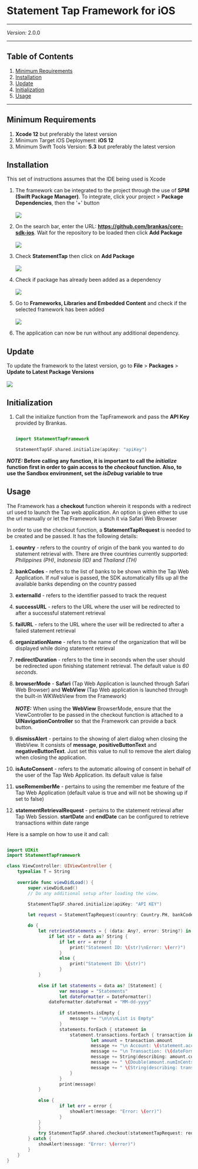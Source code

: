 # Statement Tap Framework for iOS
***
*Version:* 2.0.0
***


## Table of Contents

  1. [Minimum Requirements](#requirements)
  2. [Installation](#installation)
  3. [Update](#update)
  4. [Initialization](#initialization)
  5. [Usage](#usage)

***

## Minimum Requirements

1. **Xcode 12** but preferably the latest version
2. Minimum Target iOS Deployment: **iOS 12**
3. Minimum Swift Tools Version: **5.3** but preferably the latest version

## Installation

This set of instructions assumes that the IDE being used is Xcode

1. The framework can be integrated to the project through the use of **SPM (Swift Package Manager)**. To integrate, click your project > **Package Dependencies**, then the '+' button <br/><br/>![](screenshots/project.png)

2. On the search bar, enter the URL: **https://github.com/brankas/core-sdk-ios**. Wait for the repository to be loaded then click **Add Package** <br/><br/>![](screenshots/repo.png)

3. Check **StatementTap** then click on **Add Package** <br/><br/>![](screenshots/check_statement.png)

4. Check if package has already been added as a dependency <br/><br/>![](screenshots/check_package.png)

4. Go to **Frameworks, Libraries and Embedded Content** and check if the selected framework has been added <br/><br/>![](screenshots/framework.png)

5. The application can now be run without any additional dependency.

## Update

To update the framework to the latest version, go to **File** > **Packages** > **Update to Latest Package Versions** <br/><br/>![](screenshots/update.png)

## Initialization

1. Call the initialize function from the TapFramework and pass the **API Key** provided by Brankas.

	```swift

	import StatementTapFramework

	StatementTapSF.shared.initialize(apiKey: "apiKey")

	```

***NOTE:* Before calling any function, it is important to call the *initialize* function first in order to gain access to the *checkout* function. Also, to use the Sandbox environment, set the *isDebug* variable to true**

## Usage

The Framework has a **checkout** function wherein it responds with a redirect url used to launch the Tap web application. An option is given either to use the url manually or let the Framework launch it via Safari Web Browser

In order to use the checkout function, a **StatementTapRequest** is needed to be created and be passed. It has the following details:

1. **country** - refers to the country of origin of the bank you wanted to do statement retrieval with. There are three countries currently supported: *Philippines (PH)*, *Indonesia (ID)* and *Thailand (TH)*

2. **bankCodes** - refers to the list of banks to be shown within the Tap Web Application. If *null* value is passed, the SDK automatically fills up all the available banks depending on the country passed

3. **externalId** - refers to the identifier passed to track the request

4. **successURL** - refers to the URL where the user will be redirected to after a successful statement retrieval

5. **failURL** - refers to the URL where the user will be redirected to after a failed statement retrieval

6. **organizationName** - refers to the name of the organization that will be displayed while doing statement retrieval

7. **redirectDuration** - refers to the time in seconds when the user should be redirected upon finishing statement retrieval. The default value is *60 seconds*.

8. **browserMode** - **Safari** (Tap Web Application is launched through Safari Web Browser) and **WebView** (Tap Web application is launched through the built-in WKWebView from the Framework)<br/><br/>
***NOTE:*** When using the **WebView** BrowserMode, ensure that the ViewController to be passed in the checkout function is attached to a **UINavigationController** so that the Framework can provide a back button.

9. **dismissAlert** - pertains to the showing of alert dialog when closing the WebView. It consists of **message**, **positiveButtonText** and **negativeButtonText**. Just set this value to null to remove the alert dialog when closing the application.

10. **isAutoConsent** - refers to the automatic allowing of consent in behalf of the user of the Tap Web Application. Its default value is false

11. **useRememberMe** - pertains to using the remember me feature of the Tap Web Application (default value is true and will not be showing up if set to false)

12. **statementRetrievalRequest** - pertains to the statement retrieval after Tap Web Session. **startDate** and **endDate** can be configured to retrieve transactions within date range

Here is a sample on how to use it and call:

```swift

import UIKit
import StatementTapFramework

class ViewController: UIViewController {
    typealias T = String
    
    override func viewDidLoad() {
        super.viewDidLoad()
        // Do any additional setup after loading the view.
        
        StatementTapSF.shared.initialize(apiKey: "API KEY")

        let request = StatementTapRequest(country: Country.PH, bankCodes: nil, externalId: "External ID", successURL: "https://google.com", failURL: "https://hello.com", organizationName: "Organization Name", redirectDuration: 60, browserMode: StatementTapRequest.BrowserMode.WebView, isAutoConsent: false, dismissAlert: nil, useRememberMe: true, statementRetrievalRequest: StatementRetrievalRequest())

        do {
            let retrieveStatements = { (data: Any?, error: String?) in
                if let str = data as? String {
            		if let err = error {
                		print("Statement ID: \(str)\nError: \(err)")
            		}
            		else {
                		print("Statement ID: \(str)")
            		}
        	}
        
        	else if let statements = data as? [Statement] {
            		var message = "Statements"
            		let dateFormatter = DateFormatter()
           	 	dateFormatter.dateFormat = "MM-dd-yyyy"
            
            		if statements.isEmpty {
                		message += "\n\n\nList is Empty"
            		}
            		statements.forEach { statement in
                		statement.transactions.forEach { transaction in
                    			let amount = transaction.amount
                    			message += "\n Account: \(statement.account.holderName)"
                    			message += "\n Transaction: (\(dateFormatter.string(from: transaction.date))) "
                    			message += String(describing: amount.currency)
                    			message += " \(Double(amount.numInCents) ?? 0 / 100)"
                    			message += " \(String(describing: transaction.type))"
                		}
            		}
            		print(message)
        	}
        
        	else {
            		if let err = error {
                		showAlert(message: "Error: \(err)")
            		}
        	}
            }
            try StatementTapSF.shared.checkout(statementTapRequest: request, vc: self, closure: retrieveStatements, showBackButton: true)
        } catch {
            showAlert(message: "Error: \(error)")
        }
    }
}
```



